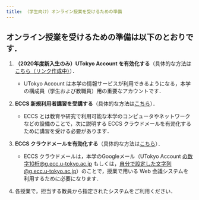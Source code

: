 ```yaml
---
title: （学生向け）オンライン授業を受けるための準備
---
```


## オンライン授業を受けるための準備は以下のとおりです．

  1. **（2020年度新入生のみ）UTokyo Account を有効化する**（具体的な方法は<a href="" target="_blank">こちら（リンク作成中）</a>）．  
     * UTokyo Account は本学の情報サービスが利用できるようになる，本学の構成員（学生および教職員）用の重要なアカウントです．  
	 
	 
  1. **ECCS 新規利用者講習を受講する**（具体的な方法は<a href="https://www.ecc.u-tokyo.ac.jp/onlineseminar.html" target="_blank">こちら</a>）．  
     * ECCS とは教育や研究で利用可能な本学のコンピュータやネットワークなどの設備のことで，次に説明する ECCS クラウドメールを有効化するために講習を受ける必要があります．  
	 
	 
  1. **ECCS クラウドメールを有効化する**（具体的な方法は<a href="https://hwb.ecc.u-tokyo.ac.jp/wp/literacy/email/initialize/" target="_blank">こちら</a>）．  
     * ECCS クラウドメールは，本学のGoogleメール（UTokyo Account の数字10桁@g.ecc.u-tokyo.ac.jp もしくは，自分で設定した文字列@g.ecc.u-tokyo.ac.jp）のことで，授業で用いる Web 会議システムを利用するために必要になります．  
     
     
  1. 各授業で，担当する教員から指定されたシステムをご利用ください．  

 
  